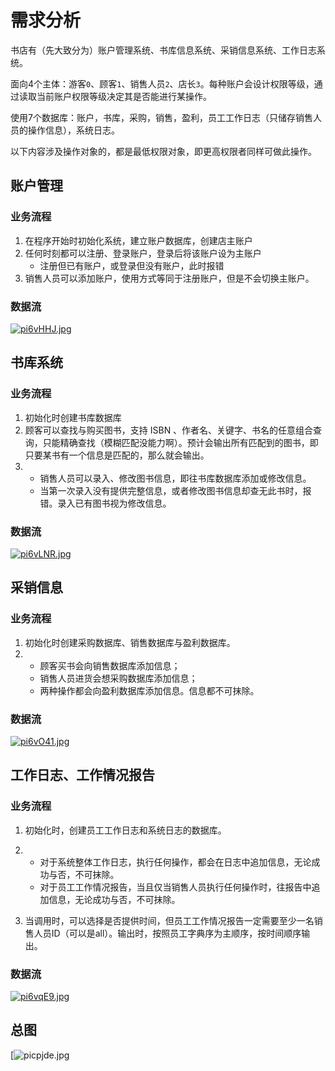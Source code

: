# 需求分析

书店有（先大致分为）账户管理系统、书库信息系统、采销信息系统、工作日志系统。

面向4个主体：游客`0`、顾客`1`、销售人员`2`、店长`3`。每种账户会设计权限等级，通过读取当前账户权限等级决定其是否能进行某操作。

使用7个数据库：账户，书库，采购，销售，盈利，员工工作日志（只储存销售人员的操作信息），系统日志。

以下内容涉及操作对象的，都是最低权限对象，即更高权限者同样可做此操作。

## 账户管理

### 业务流程

1. 在程序开始时初始化系统，建立账户数据库，创建店主账户
2. 任何时刻都可以注册、登录账户，登录后将该账户设为主账户
   - 注册但已有账户，或登录但没有账户，此时报错
3. 销售人员可以添加账户，使用方式等同于注册账户，但是不会切换主账户。

### 数据流

[![pi6vHHJ.jpg](https://z1.ax1x.com/2023/12/05/pi6vHHJ.jpg)](https://imgse.com/i/pi6vHHJ)

## 书库系统

### 业务流程

1. 初始化时创建书库数据库
2. 顾客可以查找与购买图书，支持 ISBN 、作者名、关键字、书名的任意组合查询，只能精确查找（模糊匹配没能力啊）。预计会输出所有匹配到的图书，即只要某书有一个信息是匹配的，那么就会输出。
3. - 销售人员可以录入、修改图书信息，即往书库数据库添加或修改信息。
   - 当第一次录入没有提供完整信息，或者修改图书信息却查无此书时，报错。录入已有图书视为修改信息。

### 数据流

[![pi6vLNR.jpg](https://z1.ax1x.com/2023/12/05/pi6vLNR.jpg)](https://imgse.com/i/pi6vLNR)

## 采销信息

### 业务流程

1. 初始化时创建采购数据库、销售数据库与盈利数据库。
2. - 顾客买书会向销售数据库添加信息；
   - 销售人员进货会想采购数据库添加信息；
   - 两种操作都会向盈利数据库添加信息。信息都不可抹除。

### 数据流

[![pi6vO41.jpg](https://z1.ax1x.com/2023/12/05/pi6vO41.jpg)](https://imgse.com/i/pi6vO41)

## 工作日志、工作情况报告

### 业务流程

1. 初始化时，创建员工工作日志和系统日志的数据库。

2. - 对于系统整体工作日志，执行任何操作，都会在日志中追加信息，无论成功与否，不可抹除。
   - 对于员工工作情况报告，当且仅当销售人员执行任何操作时，往报告中追加信息，无论成功与否，不可抹除。

3. 当调用时，可以选择是否提供时间，但员工工作情况报告一定需要至少一名销售人员ID（可以是all）。输出时，按照员工字典序为主顺序，按时间顺序输出。

### 数据流

[![pi6vqE9.jpg](https://z1.ax1x.com/2023/12/05/pi6vqE9.jpg)](https://imgse.com/i/pi6vqE9)

## 总图

[![picpjde.jpg](https://z1.ax1x.com/2023/12/05/picpjde.jpg)

